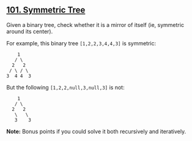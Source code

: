 ## [101. Symmetric Tree]()

Given a binary tree, check whether it is a mirror of itself (ie, symmetric around its center).

For example, this binary tree `[1,2,2,3,4,4,3]` is symmetric:

```$xslt
    1
   / \
  2   2
 / \ / \
3  4 4  3
```

But the following `[1,2,2,null,3,null,3]` is not:

```$xslt
    1
   / \
  2   2
   \   \
   3    3
```

**Note:**
Bonus points if you could solve it both recursively and iteratively.
